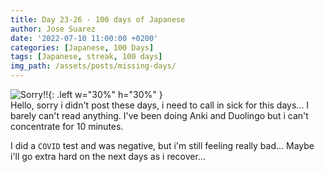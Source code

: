 ```yaml
---
title: Day 23-26 - 100 days of Japanese
author: Jose Suarez
date: '2022-07-10 11:00:00 +0200'
categories: [Japanese, 100 Days]
tags: [Japanese, streak, 100 days]
img_path: /assets/posts/missing-days/
---
```


![Sorry!!](sorry.jpg){: .left  w="30%" h="30%" }   
Hello, sorry i didn't post these days, i need to call in sick for this days... I barely can't read anything. I've been doing Anki and Duolingo but i can't concentrate for 10 minutes.

I did a `COVID` test and was negative, but i'm still feeling really bad... Maybe i'll go extra hard on the next days as i recover...